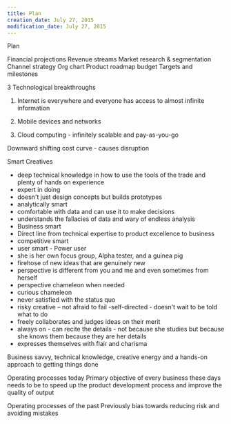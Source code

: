 ```yaml
---
title: Plan
creation_date: July 27, 2015
modification_date: July 27, 2015
---
```



Plan

Financial projections
Revenue streams
Market research & segmentation
Channel strategy
Org chart
Product roadmap 
budget
Targets and milestones

3 Technological breakthroughs 

1. Internet is everywhere and everyone has access to almost infinite information

2. Mobile devices and networks

3. Cloud computing - infinitely scalable and pay-as-you-go

Downward shifting cost curve - causes disruption

Smart Creatives
- deep technical knowledge in how to use the tools of the trade and plenty of hands on experience
- expert in doing
- doesn't just design concepts but builds prototypes
- analytically smart
- comfortable with data and can use it to make decisions
- understands the fallacies of data and wary of endless analysis
- Business smart
- Direct line from technical expertise to product excellence to business
- competitive smart
- user smart - Power user
- she is her own focus group, Alpha tester, and a guinea pig
- firehose of new ideas that are genuinely new
- perspective is different from you and me and even sometimes from herself
- perspective chameleon when needed
- curious chameleon
- never satisfied with the status quo
- risky creative – not afraid to fail
-self-directed - doesn't wait to be told what to do
- freely collaborates and judges ideas on their merit
- always on - can recite the details - not because she studies but because she knows them because they are her details
- expresses themselves with flair and charisma

Business savvy, technical knowledge, creative energy and a hands-on approach to getting things done

Operating processes today 
Primary objective of every business these days needs to be to speed up the product development process and improve the quality of output

Operating processes of the past
Previously bias towards reducing risk and avoiding mistakes 
